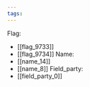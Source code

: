 ```yaml
---
tags:
---
```

Flag:
- [[flag_9733]]
- [[flag_9734]]
Name:
- [[name_14]]
- [[name_8]]
Field_party:
- [[field_party_0]]
